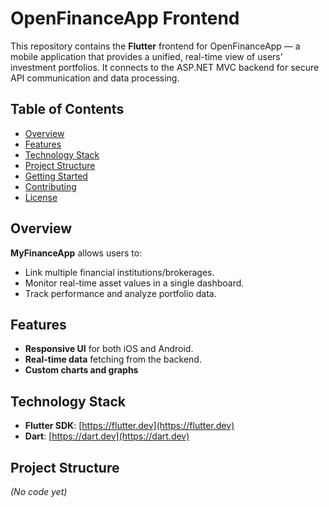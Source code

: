 # OpenFinanceApp Frontend

This repository contains the **Flutter** frontend for OpenFinanceApp — a mobile application that provides a unified, real-time view of users’ investment portfolios. It connects to the ASP.NET MVC backend for secure API communication and data processing.

## Table of Contents
- [Overview](#overview)
- [Features](#features)
- [Technology Stack](#technology-stack)
- [Project Structure](#project-structure)
- [Getting Started](#getting-started)
- [Contributing](#contributing)
- [License](#license)

## Overview
**MyFinanceApp** allows users to:
- Link multiple financial institutions/brokerages.
- Monitor real-time asset values in a single dashboard.
- Track performance and analyze portfolio data.

## Features
- **Responsive UI** for both iOS and Android.
- **Real-time data** fetching from the backend.
- **Custom charts and graphs** 

## Technology Stack
- **Flutter SDK**: [https://flutter.dev](https://flutter.dev)
- **Dart**: [https://dart.dev](https://dart.dev)

## Project Structure
*(No code yet)*

